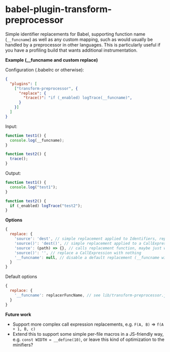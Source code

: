 babel-plugin-transform-preprocessor
===================================

Simple identifier replacements for Babel, supporting function name (`__funcname`) as well as any custom mapping, such as would usually be handled by a preprocessor in other languages.  This is particularly useful if you have a profiling build that wants additional instrumentation.

**Example (__funcname and custom replace)**

Configuration (.babelrc or otherwise):
```json
{
  "plugins": [
    ["transform-preprocessor", {
      "replace": {
        "trace()": "if (_enabled) logTrace(__funcname)",
      }
    }]
  ]
}
```
Input:
```javascript
function test1() {
  console.log(__funcname);
}

function test2() {
  trace();
}
```
Output:
```javascript
function test1() {
  console.log("test1");
}

function test2() {
  if (_enabled) logTrace("test2");
}
```

**Options**
```javascript
{
  replace: {
    'source': 'dest', // simple replacement applied to Identifiers, replaces with specified code
    'source()': 'dest()', // simple replacement applied to a CallExpressions, replaces with specified code
    'source': (path) => {}, // calls replacement function, maybe just write a Babel plugin instead?
    'source()': '', // replace a CallExpression with nothing
    '__funcname': null, // disable a default replacement (__funcname will remain in output source)
  }
}
```
Default options
```javascript
{
  replace: {
    '__funcname': replacerFuncName, // see lib/transform-preprocessor.js
  }
}
```

**Future work**

* Support more complex call expression replacements, e.g. `F(A, B)` => `f(A + 1, B, c)`
* Extend this to support some simple per-file macros in a JS-friendly way, e.g. `const WIDTH = __define(10)`, or leave this kind of optimization to the minifiers?
